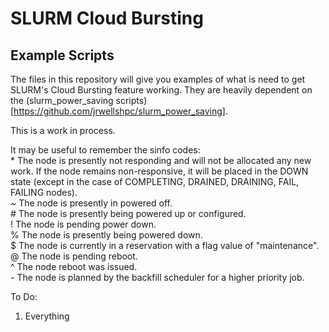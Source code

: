 # SLURM Cloud Bursting
## Example Scripts

The files in this repository will give you examples of what is need to get SLURM's Cloud Bursting feature working. They are heavily dependent on the (slurm_power_saving scripts)[https://github.com/jrwellshpc/slurm_power_saving].

This is a work in process.

It may be useful to remember the sinfo codes:  
\*  The node is presently not responding and will not be allocated any new work. If the node remains non-responsive, it will be placed in the DOWN state (except in the case of COMPLETING, DRAINED, DRAINING, FAIL, FAILING nodes).  
\~  The node is presently in powered off.  
\#  The node is presently being powered up or configured.  
\!  The node is pending power down.  
\%  The node is presently being powered down.  
\$  The node is currently in a reservation with a flag value of "maintenance".  
\@  The node is pending reboot.  
\^  The node reboot was issued.  
\-  The node is planned by the backfill scheduler for a higher priority job.  

To Do:
1. Everything
